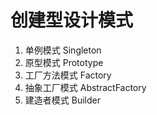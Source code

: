 # 创建型设计模式

1. 单例模式 Singleton
2. 原型模式 Prototype
3. 工厂方法模式 Factory
4. 抽象工厂模式 AbstractFactory
5. 建造者模式 Builder
